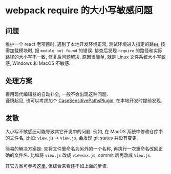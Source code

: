 # webpack require 的大小写敏感问题

## 问题

维护一个 react 老项目时, 遇到了本地开发环境正常, 测试环境进入指定的路由, 按需加载模块时, 报 `module not found` 的错误.
排查后发现 `require` 的路径和实际路径的大小写不一致, 修复后问题解决. 原因很简单, 就是 Linux 文件系统大小写敏感, Windows
和 MacOS 不敏感.

## 处理方案

善用现代编辑器的自动补全, 一般不会出现这种问题.  
谨慎起见, 也可以考虑加个 [CaseSensitivePathsPlugin](https://github.com/Urthen/case-sensitive-paths-webpack-plugin),
在本地开发时提前发现.

## 发散

大小写不敏感还可能导致其它开发中的问题. 例如, 在 MacOS 系统中修改仓库中的文件名, 比如: `view.js` -> `View.js`, 会发现
git status 并没有变更.

简易的解决方案是: 先将文件重命名为另外的一个名称, 再执行一次重命名改回正确的文件名. 比如将 `view.js` 改成 `viewxxx.js`,
commit 后再改成 `View.js`.

其它方案可参考[这里](https://stackoverflow.com/questions/17683458/how-do-i-commit-case-sensitive-only-filename-changes-in-git),
但综合来看还不如上面的步骤.


